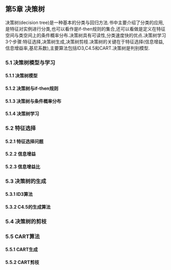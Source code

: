 ## 第5章 决策树
决策树(decision tree)是一种基本的分类与回归方法.书中主要介绍了分类的应用,是特征对实例进行分类,也可以看作是if-then规则的集合,还可以看做是定义在特征空间与类空间上的条件概率分布.决策树具有可读性,分类速度快的优点.决策树学习3个步骤:特征选择,决策树生成,决策树剪枝.决策树的关键在于特征选择(信息增益,信息增益率,基尼系数),主要算法包括ID3,C4.5和CART.决策树是判别模型.

### 5.1 决策树模型与学习

#### 5.1.1 决策树模型

#### 5.1.2 决策树与if-then规则

#### 5.1.3 决策树与条件概率分布

#### 5.1.4 决策树学习

### 5.2 特征选择

#### 5.2.1 特征选择问题

#### 5.2.2 信息增益

#### 5.2.3 信息增益比

### 5.3 决策树的生成

#### 5.3.1 ID3算法

#### 5.3.2 C4.5的生成算法

### 5.4 决策树的剪枝

### 5.5 CART算法

#### 5.5.1 CART生成

#### 5.5.2 CART剪枝

